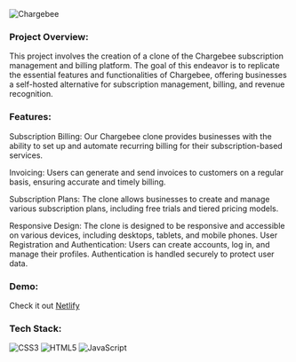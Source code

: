 <img  alt="Chargebee" src="https://i.pinimg.com/originals/f5/98/7f/f5987f01f12c0547cb3cc11a279f13dc.png">

<h3 align="left">Project Overview:</h3>
This project involves the creation of a clone of the Chargebee subscription management and billing platform. The goal of this endeavor is to replicate the essential features and functionalities of Chargebee, offering businesses a self-hosted alternative for subscription management, billing, and revenue recognition.


<h3 align="left">Features:</h3>

Subscription Billing: Our Chargebee clone provides businesses with the ability to set up and automate recurring billing for their subscription-based services.

Invoicing: Users can generate and send invoices to customers on a regular basis, ensuring accurate and timely billing.

Subscription Plans: The clone allows businesses to create and manage various subscription plans, including free trials and tiered pricing models.

Responsive Design: The clone is designed to be responsive and accessible on various devices, including desktops, tablets, and mobile phones.
User Registration and Authentication: Users can create accounts, log in, and manage their profiles. Authentication is handled securely to protect user data.
<h3 align="left">Demo:</h3>

Check it out [Netlify](https://clever-granita-7cf897.netlify.app/)

<h3 align="left">Tech Stack:</h3>

![CSS3](https://img.shields.io/badge/css3-%231572B6.svg?style=for-the-badge&logo=css3&logoColor=white) 
![HTML5](https://img.shields.io/badge/html5-%23E34F26.svg?style=for-the-badge&logo=html5&logoColor=white)
![JavaScript](https://img.shields.io/badge/javascript-%23323330.svg?style=for-the-badge&logo=javascript&logoColor=%23F7DF1E)


